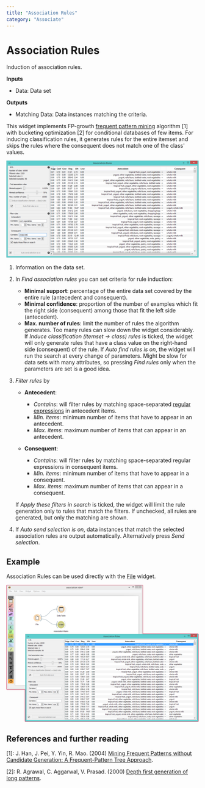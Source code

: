 ```yaml
---
title: "Association Rules"
category: "Associate"
---
```

Association Rules
=================

Induction of association rules.

**Inputs**

- Data: Data set

**Outputs**

- Matching Data: Data instances matching the criteria.

This widget implements FP-growth [frequent pattern mining](https://en.wikipedia.org/wiki/Association_rule_learning) algorithm [1] with bucketing optimization [2] for conditional databases of few items. For inducing classification rules, it generates rules for the entire itemset and skips the rules where the consequent does not match one of the class' values.

![](/widget-catalog/associate/images/association-rules-stamped.png)

1. Information on the data set.
2. In *Find association rules* you can set criteria for rule induction:
   - **Minimal support**: percentage of the entire data set covered by the entire rule (antecedent and consequent).
   - **Minimal confidence**: proportion of the number of examples which fit the right side (consequent) among those that fit the left side (antecedent).
   - **Max. number of rules**: limit the number of rules the algorithm generates. Too many rules can slow down the widget considerably.
   If *Induce classification (itemset → class) rules* is ticked, the widget will only generate rules that have a class value on the right-hand side (consequent) of the rule.
   If *Auto find rules is on*, the widget will run the search at every change of parameters. Might be slow for data sets with many attributes, so pressing *Find rules* only when the parameters are set is a good idea.
3. *Filter rules* by

   - **Antecedent**:
      - *Contains*: will filter rules by matching space-separated [regular expressions](https://en.wikipedia.org/wiki/Regular_expression) in antecedent items.
      - *Min. items*: minimum number of items that have to appear in an antecedent.
      - *Max. items*: maximum number of items that can appear in an antecedent.

   - **Consequent**:
      - *Contains*: will filter rules by matching space-separated regular expressions in consequent items.
      - *Min. items*: minimum number of items that have to appear in a consequent.
      - *Max. items*: maximum number of items that can appear in a consequent.

   If *Apply these filters in search* is ticked, the widget will limit the rule generation only to rules that match the filters. If unchecked, all rules are generated, but only the matching are shown.

4. If *Auto send selection is on*, data instances that match the selected association rules are output automatically. Alternatively press *Send selection*.

Example
-------

Association Rules can be used directly with the [File](https://orange3.readthedocs.io/projects/orange-visual-programming/en/latest/widgets/data/file.html) widget.

![](/widget-catalog/associate/images/association-rules-example1.png)

References and further reading
------------------------------

[1]: J. Han, J. Pei, Y. Yin, R. Mao. (2004) [Mining Frequent Patterns without Candidate Generation: A Frequent-Pattern Tree Approach](https://www.cs.sfu.ca/~jpei/publications/dami03_fpgrowth.pdf).

[2]: R. Agrawal, C. Aggarwal, V. Prasad. (2000) [Depth first generation of long patterns](http://www.cs.tau.ac.il/~fiat/dmsem03/Depth%20First%20Generation%20of%20Long%20Patterns%20-%202000.pdf).
